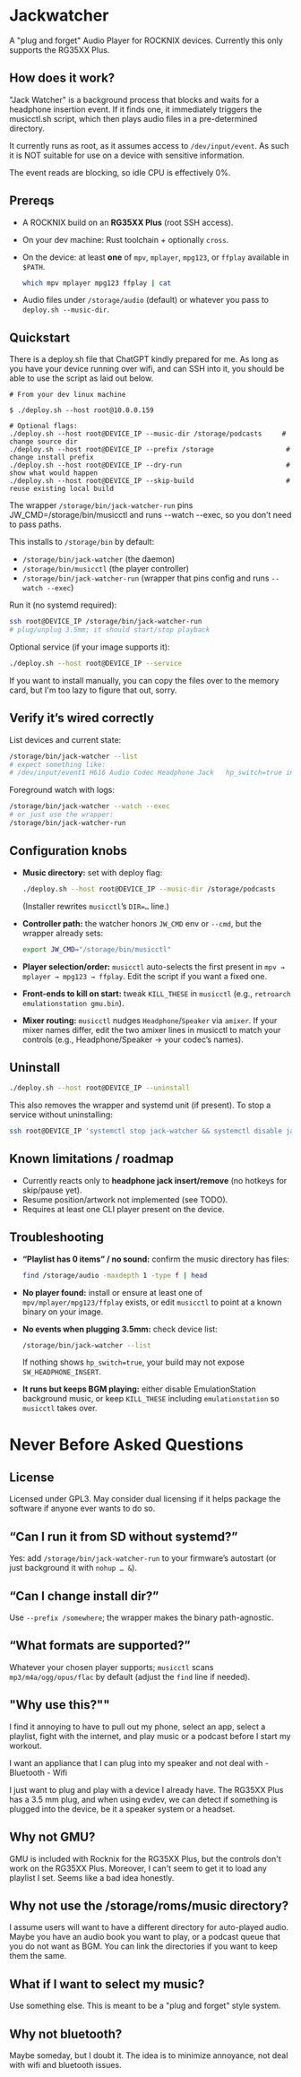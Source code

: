 # Jackwatcher

A "plug and forget" Audio Player for ROCKNIX devices.
Currently this only supports the RG35XX Plus.

## How does it work?

"Jack Watcher" is a background process that blocks and waits for a headphone insertion event.  If it finds one, it immediately triggers the musicctl.sh script, which then plays audio files in a pre-determined directory.

It currently runs as root, as it assumes access to `/dev/input/event`.  As such it is NOT suitable for use on a device with sensitive information.  

The event reads are blocking, so idle CPU is effectively 0%.

## Prereqs

* A ROCKNIX build on an **RG35XX Plus** (root SSH access).
* On your dev machine: Rust toolchain + optionally `cross`.
* On the device: at least **one** of `mpv`, `mplayer`, `mpg123`, or `ffplay` available in `$PATH`.

  ```sh
  which mpv mplayer mpg123 ffplay | cat
  ```
* Audio files under `/storage/audio` (default) or whatever you pass to `deploy.sh --music-dir`.

## Quickstart

There is a deploy.sh file that ChatGPT kindly prepared for me.  As long as you have your device running over wifi, and can SSH into it, you should be able to use the script as laid out below.  

```
# From your dev linux machine

$ ./deploy.sh --host root@10.0.0.159

# Optional flags:
./deploy.sh --host root@DEVICE_IP --music-dir /storage/podcasts     # change source dir
./deploy.sh --host root@DEVICE_IP --prefix /storage                  # change install prefix
./deploy.sh --host root@DEVICE_IP --dry-run                          # show what would happen
./deploy.sh --host root@DEVICE_IP --skip-build                       # reuse existing local build
```

The wrapper `/storage/bin/jack-watcher-run` pins JW_CMD=/storage/bin/musicctl and runs --watch --exec, so you don’t need to pass paths.


This installs to `/storage/bin` by default:

* `/storage/bin/jack-watcher` (the daemon)
* `/storage/bin/musicctl` (the player controller)
* `/storage/bin/jack-watcher-run` (wrapper that pins config and runs `--watch --exec`)

Run it (no systemd required):

```bash
ssh root@DEVICE_IP /storage/bin/jack-watcher-run
# plug/unplug 3.5mm; it should start/stop playback
```

Optional service (if your image supports it):

```bash
./deploy.sh --host root@DEVICE_IP --service
```

If you want to install manually, you can copy the files over to the memory card, but I'm too lazy to figure that out, sorry.


## Verify it’s wired correctly

List devices and current state:

```bash
/storage/bin/jack-watcher --list
# expect something like:
# /dev/input/event1 H616 Audio Codec Headphone Jack   hp_switch=true initial=0
```

Foreground watch with logs:

```bash
/storage/bin/jack-watcher --watch --exec
# or just use the wrapper:
/storage/bin/jack-watcher-run
```

## Configuration knobs

* **Music directory:** set with deploy flag:

  ```bash
  ./deploy.sh --host root@DEVICE_IP --music-dir /storage/podcasts
  ```

  (Installer rewrites `musicctl`’s `DIR=…` line.)
* **Controller path:** the watcher honors `JW_CMD` env or `--cmd`, but the wrapper already sets:

  ```sh
  export JW_CMD="/storage/bin/musicctl"
  ```
* **Player selection/order:** `musicctl` auto-selects the first present in `mpv → mplayer → mpg123 → ffplay`. Edit the script if you want a fixed one.
* **Front-ends to kill on start:** tweak `KILL_THESE` in `musicctl` (e.g., `retroarch emulationstation gmu.bin`).
* **Mixer routing:** `musicctl` nudges `Headphone`/`Speaker` via `amixer`. If your mixer names differ, edit the two amixer lines in musicctl to match your controls (e.g., Headphone/Speaker → your codec’s names).

## Uninstall

```bash
./deploy.sh --host root@DEVICE_IP --uninstall
```

This also removes the wrapper and systemd unit (if present). To stop a service without uninstalling:

```bash
ssh root@DEVICE_IP 'systemctl stop jack-watcher && systemctl disable jack-watcher'
```

## Known limitations / roadmap

* Currently reacts only to **headphone jack insert/remove** (no hotkeys for skip/pause yet).
* Resume position/artwork not implemented (see TODO).
* Requires at least one CLI player present on the device.


## Troubleshooting

* **“Playlist has 0 items” / no sound:** confirm the music directory has files:

  ```bash
  find /storage/audio -maxdepth 1 -type f | head
  ```

* **No player found:** install or ensure at least one of `mpv/mplayer/mpg123/ffplay` exists, or edit `musicctl` to point at a known binary on your image.

* **No events when plugging 3.5mm:** check device list:

  ```bash
  /storage/bin/jack-watcher --list
  ```

  If nothing shows `hp_switch=true`, your build may not expose `SW_HEADPHONE_INSERT`.

* **It runs but keeps BGM playing:** either disable EmulationStation background music, or keep `KILL_THESE` including `emulationstation` so `musicctl` takes over.



# Never Before Asked Questions

## License

Licensed under GPL3.  May consider dual licensing if it helps package the software if anyone ever wants to do so.

## “Can I run it from SD without systemd?”

Yes: add `/storage/bin/jack-watcher-run` to your firmware’s autostart (or just background it with `nohup … &`).

## “Can I change install dir?”

Use `--prefix /somewhere`; the wrapper makes the binary path-agnostic.

## “What formats are supported?”

Whatever your chosen player supports; `musicctl` scans `mp3/m4a/ogg/opus/flac` by default (adjust the `find` line if needed).

## "Why use this?""

I find it annoying to have to pull out my phone, select an app, select a playlist, fight with the internet, and play music or a podcast before I start my workout.

I want an appliance that I can plug into my speaker and not deal with
	- Bluetooth 
	- Wifi

I just want to plug and play with a device I already have.  The RG35XX Plus has a 3.5 mm plug, and when using evdev, we can detect if something is plugged into the device, be it a speaker system or a headset.

## Why not GMU?

GMU is included with Rocknix for the RG35XX Plus, but the controls don't work on the RG35XX Plus. Moreover, I can't seem to get it to load any playlist I set.  Seems like a bad idea honestly.

## Why not use the /storage/roms/music directory?

I assume users will want to have a different directory for auto-played audio.  Maybe you have an audio book you want to play, or a podcast queue that you do not want as BGM.  You can link the directories if you want to keep them the same.

## What if I want to select my music?

Use something else.  This is meant to be a "plug and forget" style system.

## Why not bluetooth?

Maybe someday, but I doubt it.  The idea is to minimize annoyance, not deal with wifi and bluetooth issues.